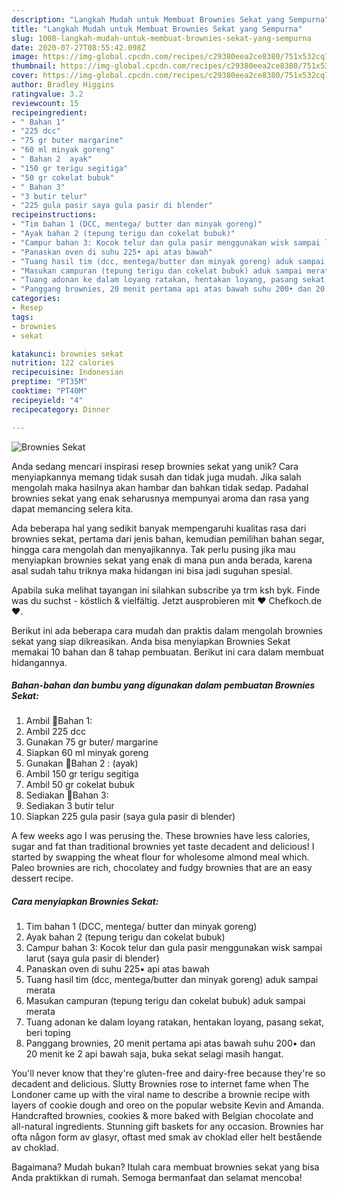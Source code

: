 ```yaml
---
description: "Langkah Mudah untuk Membuat Brownies Sekat yang Sempurna"
title: "Langkah Mudah untuk Membuat Brownies Sekat yang Sempurna"
slug: 1008-langkah-mudah-untuk-membuat-brownies-sekat-yang-sempurna
date: 2020-07-27T08:55:42.098Z
image: https://img-global.cpcdn.com/recipes/c29380eea2ce8380/751x532cq70/brownies-sekat-foto-resep-utama.jpg
thumbnail: https://img-global.cpcdn.com/recipes/c29380eea2ce8380/751x532cq70/brownies-sekat-foto-resep-utama.jpg
cover: https://img-global.cpcdn.com/recipes/c29380eea2ce8380/751x532cq70/brownies-sekat-foto-resep-utama.jpg
author: Bradley Higgins
ratingvalue: 3.2
reviewcount: 15
recipeingredient:
- " Bahan 1"
- "225 dcc"
- "75 gr buter margarine"
- "60 ml minyak goreng"
- " Bahan 2  ayak"
- "150 gr terigu segitiga"
- "50 gr cokelat bubuk"
- " Bahan 3"
- "3 butir telur"
- "225 gula pasir saya gula pasir di blender"
recipeinstructions:
- "Tim bahan 1 (DCC, mentega/ butter dan minyak goreng)"
- "Ayak bahan 2 (tepung terigu dan cokelat bubuk)"
- "Campur bahan 3: Kocok telur dan gula pasir menggunakan wisk sampai larut (saya gula pasir di blender)"
- "Panaskan oven di suhu 225• api atas bawah"
- "Tuang hasil tim (dcc, mentega/butter dan minyak goreng) aduk sampai merata"
- "Masukan campuran (tepung terigu dan cokelat bubuk) aduk sampai merata"
- "Tuang adonan ke dalam loyang ratakan, hentakan loyang, pasang sekat, beri toping"
- "Panggang brownies, 20 menit pertama api atas bawah suhu 200• dan 20 menit ke 2 api bawah saja, buka sekat selagi masih hangat."
categories:
- Resep
tags:
- brownies
- sekat

katakunci: brownies sekat 
nutrition: 122 calories
recipecuisine: Indonesian
preptime: "PT35M"
cooktime: "PT40M"
recipeyield: "4"
recipecategory: Dinner

---
```



![Brownies Sekat](https://img-global.cpcdn.com/recipes/c29380eea2ce8380/751x532cq70/brownies-sekat-foto-resep-utama.jpg)

Anda sedang mencari inspirasi resep brownies sekat yang unik? Cara menyiapkannya memang tidak susah dan tidak juga mudah. Jika salah mengolah maka hasilnya akan hambar dan bahkan tidak sedap. Padahal brownies sekat yang enak seharusnya mempunyai aroma dan rasa yang dapat memancing selera kita.

Ada beberapa hal yang sedikit banyak mempengaruhi kualitas rasa dari brownies sekat, pertama dari jenis bahan, kemudian pemilihan bahan segar, hingga cara mengolah dan menyajikannya. Tak perlu pusing jika mau menyiapkan brownies sekat yang enak di mana pun anda berada, karena asal sudah tahu triknya maka hidangan ini bisa jadi suguhan spesial.

Apabila suka melihat tayangan ini silahkan subscribe ya trm ksh byk. Finde was du suchst - köstlich &amp; vielfältig. Jetzt ausprobieren mit ♥ Chefkoch.de ♥.


Berikut ini ada beberapa cara mudah dan praktis dalam mengolah brownies sekat yang siap dikreasikan. Anda bisa menyiapkan Brownies Sekat memakai 10 bahan dan 8 tahap pembuatan. Berikut ini cara dalam membuat hidangannya.

<!--inarticleads1-->

##### Bahan-bahan dan bumbu yang digunakan dalam pembuatan Brownies Sekat:

1. Ambil  🍎Bahan 1:
1. Ambil 225 dcc
1. Gunakan 75 gr buter/ margarine
1. Siapkan 60 ml minyak goreng
1. Gunakan  🍎Bahan 2 : (ayak)
1. Ambil 150 gr terigu segitiga
1. Ambil 50 gr cokelat bubuk
1. Sediakan  🍎Bahan 3:
1. Sediakan 3 butir telur
1. Siapkan 225 gula pasir (saya gula pasir di blender)


A few weeks ago I was perusing the. These brownies have less calories, sugar and fat than traditional brownies yet taste decadent and delicious! I started by swapping the wheat flour for wholesome almond meal which. Paleo brownies are rich, chocolatey and fudgy brownies that are an easy dessert recipe. 

<!--inarticleads2-->

##### Cara menyiapkan Brownies Sekat:

1. Tim bahan 1 (DCC, mentega/ butter dan minyak goreng)
1. Ayak bahan 2 (tepung terigu dan cokelat bubuk)
1. Campur bahan 3: Kocok telur dan gula pasir menggunakan wisk sampai larut (saya gula pasir di blender)
1. Panaskan oven di suhu 225• api atas bawah
1. Tuang hasil tim (dcc, mentega/butter dan minyak goreng) aduk sampai merata
1. Masukan campuran (tepung terigu dan cokelat bubuk) aduk sampai merata
1. Tuang adonan ke dalam loyang ratakan, hentakan loyang, pasang sekat, beri toping
1. Panggang brownies, 20 menit pertama api atas bawah suhu 200• dan 20 menit ke 2 api bawah saja, buka sekat selagi masih hangat.


You&#39;ll never know that they&#39;re gluten-free and dairy-free because they&#39;re so decadent and delicious. Slutty Brownies rose to internet fame when The Londoner came up with the viral name to describe a brownie recipe with layers of cookie dough and oreo on the popular website Kevin and Amanda. Handcrafted brownies, cookies &amp; more baked with Belgian chocolate and all-natural ingredients. Stunning gift baskets for any occasion. Brownies har ofta någon form av glasyr, oftast med smak av choklad eller helt bestående av choklad. 

Bagaimana? Mudah bukan? Itulah cara membuat brownies sekat yang bisa Anda praktikkan di rumah. Semoga bermanfaat dan selamat mencoba!
